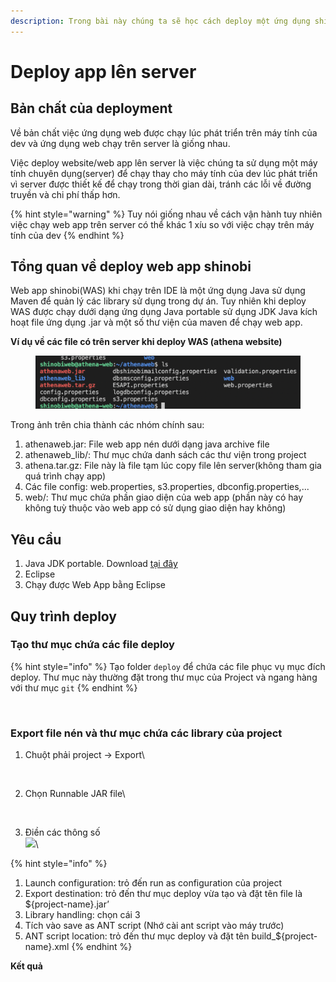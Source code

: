 ```yaml
---
description: Trong bài này chúng ta sẽ học cách deploy một ứng dụng shinobi lên server
---
```


# Deploy app lên server

## Bản chất của deployment

Về bản chất việc ứng dụng web được chạy lúc phát triển trên máy tính của dev và ứng dụng web chạy trên server là giống nhau.

Việc deploy website/web app lên server là việc chúng ta sử dụng một máy tính chuyên dụng(server) để chạy thay cho máy tính của dev lúc phát triển vì server được thiết kế để chạy trong thời gian dài, tránh các lỗi về đường truyền và chi phí thấp hơn.

{% hint style="warning" %}
Tuy nói giống nhau về cách vận hành tuy nhiên việc  chạy web app trên server có thể khác 1 xíu so với việc chạy trên máy tính của dev
{% endhint %}

## Tổng quan về deploy web app shinobi

Web app shinobi(WAS) khi chạy trên IDE là một ứng dụng Java sử dụng Maven để quản lý các library sử dụng trong dự án. Tuy nhiên khi deploy WAS được chạy dưới dạng ứng dụng Java portable sử dụng JDK Java kích hoạt file ứng dụng .jar và một số thư viện của maven để chạy web app.

**Ví dụ về các file có trên server khi deploy WAS (athena website)**

<figure><img src="../../.gitbook/assets/image (2).png" alt=""><figcaption></figcaption></figure>

Trong ảnh trên chia thành các nhóm chính sau:

1. athenaweb.jar: File web app nén dưới dạng java archive file
2. athenaweb\_lib/: Thư mục chứa danh sách các thư viện trong project
3. athena.tar.gz: File này là file tạm lúc copy file lên server(không tham gia quá trình chạy app)
4. Các file config: web.properties, s3.properties, dbconfig.properties,...
5. web/: Thư mục chứa phần giao diện của web app (phần này có hay không tuỳ thuộc vào web app có sử dụng giao diện hay không)

## Yêu cầu

1. Java JDK portable. Download [tại đây](https://drive.google.com/file/d/14THaCJBWqbnYYSiNORPwF0vlE1dNUXBS/view?usp=sharing)
2. Eclipse&#x20;
3. Chạy được Web App bằng Eclipse

## Quy trình deploy

### Tạo thư mục chứa các file deploy

{% hint style="info" %}
Tạo folder `deploy` để chứa các file phục vụ mục đích deploy. Thư mục này thường đặt trong thư mục của Project và ngang hàng với thư mục `git`
{% endhint %}

<figure><img src="https://lh6.googleusercontent.com/Z66c36XtkYZhFODji-KdrNaJ0UFqQIYSNXzhTLvWmSrg4rbEGrvjOLV-okWlJyDAp0LTW5uJ2Re0gjHQpsZmHi26pRARRxmZhl-nv-dtb4cGwFgtsvC_zssEjfWn2i49eLB4Wcch7WE5IR8zWkoJ3w0VpBeRB6hWcbBo7KX4RA1qRJu1Y7LSneXL" alt=""><figcaption></figcaption></figure>

### Export file nén và thư mục chứa các library của project

1.  Chuột phải project -> Export\


    <figure><img src="https://lh6.googleusercontent.com/mB3nkfwc9vtt0IgGnXEbjTc2O6CzhmJShj7xHzdjRg7Mgpb_f31KLBztxTbSE0LTj1KB3Z6ZR0czH6LjpAWgdUHYPLyNtYHtdHpxklcys12AiST1YEC7FZvYU5_pBM_37oPqbNtL6o8rL84zs6yNAAuLzTN1yqxUnnYeIlq6qFdc9OvxcXtvbBlG" alt=""><figcaption></figcaption></figure>
2.  Chọn Runnable JAR file\


    <figure><img src="https://lh4.googleusercontent.com/gfVPQa9IJlzo6kRivCUfHJn2VSZEcNYJxyvmUIFg4_FpOlbnTv51zNCkFe9n_BsKAn6JSTwdjSQNrU7KAXSIRanYnrgChl4q61yKWG-XBdMcmPGUSYAY8LowTUcNhRMDNgaARJdawHuCKTKAyH-LGRv1As0zkhPs2yPLuCiRrmZ35Xuwsd7JR1vm" alt=""><figcaption></figcaption></figure>
3. Điền các thông số\
   ![](https://lh6.googleusercontent.com/YoC\_8hKdSgk4S-fptk\_G-oVbIiqlFZI5PYSHl1xGMJjHV\_lmCZmWRHsxd3AhUxZ1ow9CH5UyspWw1IIAmlVo5ol3mushxrPs5MNStSL\_dVf-zY-mHQKEdCc-yJr2TW\_GLADVIrSRbHUrUBH1BhNWyj6XIrMTxsNTTB6KG4ywDHo9rhuzRrwXx2FS)\


{% hint style="info" %}
1. Launch configuration: trỏ đến run as configuration của project&#x20;
2. Export destination: trỏ đến thư mục deploy vừa tạo và đặt tên file là ${project-name}.jar’
3. Library handling: chọn cái 3&#x20;
4. Tích vào save as ANT script (Nhớ cài ant script vào máy trước)&#x20;
5. ANT script location: trỏ đến thư mục deploy và đặt tên build\_${project-name}.xml&#x20;
{% endhint %}

**Kết quả**

<figure><img src="https://lh4.googleusercontent.com/9HwIQOUjZsm2fFZDV8OfwtltNmWF7lakBDqzUXc8RSHSS1E08sAi_IH1yj-5L1KU-TP9h2xENqUnD___bVX23pfXExPD5Vlee_pBb1nZo_MKw1NY7lW7uyY9n0vQT3tuet8oYNn0m7SWAyC6nyP08TpCkLyPfq_8GQrAsZN7HU8KwQi9UzPwMrBf" alt=""><figcaption></figcaption></figure>



####





